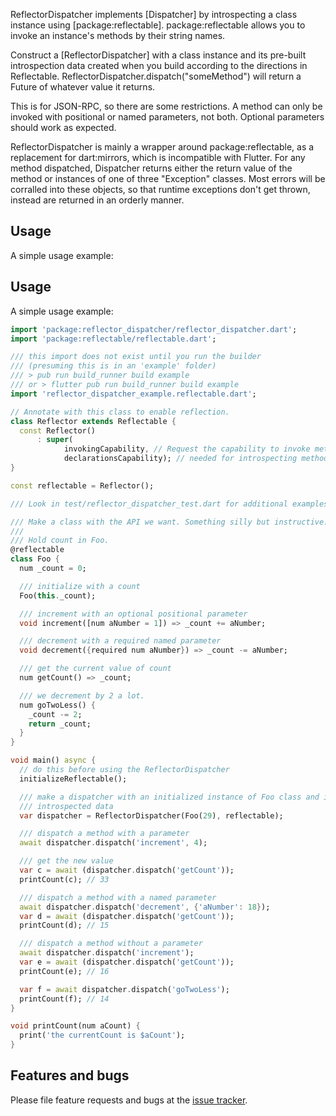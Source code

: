 ReflectorDispatcher implements [Dispatcher] by introspecting a class instance
using [package:reflectable]. package:reflectable allows you to invoke an instance's methods
by their string names.

Construct a [ReflectorDispatcher] with a class instance and its pre-built introspection data created when you build according to the directions in Reflectable.
ReflectorDispatcher.dispatch("someMethod") will return a Future of whatever
value it returns.

This is for JSON-RPC, so there are some restrictions. A method can only be invoked with 
positional or named parameters, not both. Optional parameters should work as expected. 

ReflectorDispatcher is mainly a wrapper around package:reflectable, as a replacement
for dart:mirrors, which is incompatible with Flutter.
For any method dispatched, Dispatcher returns either the return value of
the method or instances of one of three "Exception" classes. Most errors
will be corralled into these objects, so that runtime exceptions don't get
thrown, instead are returned in an orderly manner.

## Usage

A simple usage example:
## Usage

A simple usage example:

```dart
import 'package:reflector_dispatcher/reflector_dispatcher.dart';
import 'package:reflectable/reflectable.dart';

/// this import does not exist until you run the builder
/// (presuming this is in an 'example' folder)
/// > pub run build_runner build example
/// or > flutter pub run build_runner build example
import 'reflector_dispatcher_example.reflectable.dart';

// Annotate with this class to enable reflection.
class Reflector extends Reflectable {
  const Reflector()
      : super(
            invokingCapability, // Request the capability to invoke methods.
            declarationsCapability); // needed for introspecting methods.
}

const reflectable = Reflector();

/// Look in test/reflector_dispatcher_test.dart for additional examples.

/// Make a class with the API we want. Something silly but instructive.
///
/// Hold count in Foo.
@reflectable
class Foo {
  num _count = 0;

  /// initialize with a count
  Foo(this._count);

  /// increment with an optional positional parameter
  void increment([num aNumber = 1]) => _count += aNumber;

  /// decrement with a required named parameter
  void decrement({required num aNumber}) => _count -= aNumber;

  /// get the current value of count
  num getCount() => _count;

  /// we decrement by 2 a lot.
  num goTwoLess() {
    _count -= 2;
    return _count;
  }
}

void main() async {
  // do this before using the ReflectorDispatcher
  initializeReflectable();

  /// make a dispatcher with an initialized instance of Foo class and its
  /// introspected data
  var dispatcher = ReflectorDispatcher(Foo(29), reflectable);

  /// dispatch a method with a parameter
  await dispatcher.dispatch('increment', 4);

  /// get the new value
  var c = await (dispatcher.dispatch('getCount'));
  printCount(c); // 33

  /// dispatch a method with a named parameter
  await dispatcher.dispatch('decrement', {'aNumber': 18});
  var d = await (dispatcher.dispatch('getCount'));
  printCount(d); // 15

  /// dispatch a method without a parameter
  await dispatcher.dispatch('increment');
  var e = await (dispatcher.dispatch('getCount'));
  printCount(e); // 16

  var f = await dispatcher.dispatch('goTwoLess');
  printCount(f); // 14
}

void printCount(num aCount) {
  print('the currentCount is $aCount');
}

```

## Features and bugs

Please file feature requests and bugs at the [issue tracker][tracker].

[tracker]: http://example.com/issues/replaceme
